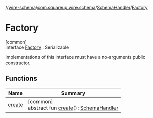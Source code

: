 //[wire-schema](../../../../index.md)/[com.squareup.wire.schema](../../index.md)/[SchemaHandler](../index.md)/[Factory](index.md)

# Factory

[common]\
interface [Factory](index.md) : Serializable

Implementations of this interface must have a no-arguments public constructor.

## Functions

| Name | Summary |
|---|---|
| [create](create.md) | [common]<br>abstract fun [create](create.md)(): [SchemaHandler](../index.md) |
